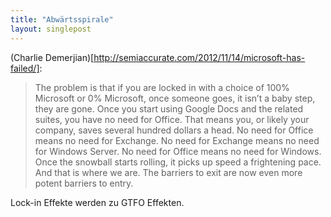 ```yaml
---
title: "Abwärtsspirale"
layout: singlepost
---
```


(Charlie Demerjian)[http://semiaccurate.com/2012/11/14/microsoft-has-failed/]:

> The problem is that if you are locked in with a choice of 100% Microsoft or 0% Microsoft, once someone goes, it isn’t a baby step, they are gone. Once you start using Google Docs and the related suites, you have no need for Office. That means you, or likely your company, saves several hundred dollars a head. No need for Office means no need for Exchange. No need for Exchange means no need for Windows Server. No need for Office means no need for Windows. Once the snowball starts rolling, it picks up speed a frightening pace. And that is where we are. The barriers to exit are now even more potent barriers to entry.

Lock-in Effekte werden zu GTFO Effekten.